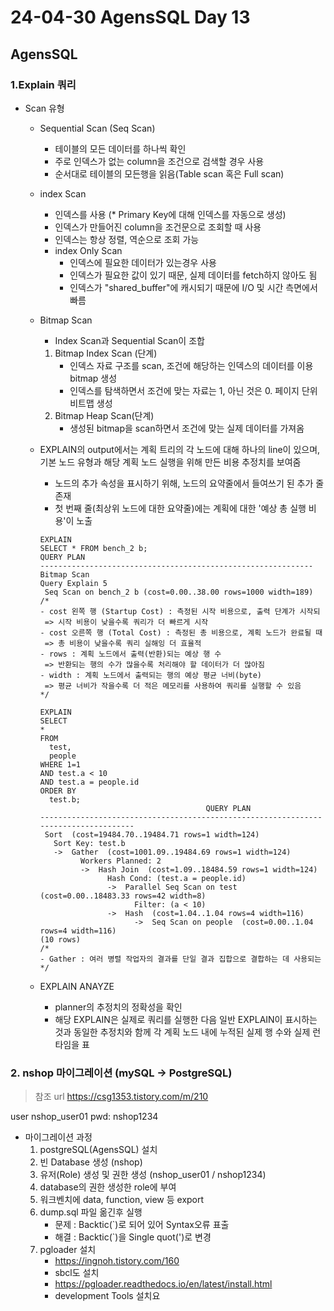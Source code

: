 # 24-04-30 AgensSQL Day 13

## AgensSQL 

### 1.Explain 쿼리

- Scan 유형

  - Sequential Scan (Seq Scan)

    - 테이블의 모든 데이터를 하나씩 확인
    - 주로 인덱스가 없는 column을 조건으로 검색할 경우 사용
    - 순서대로 테이블의 모든행을 읽음(Table scan 혹은 Full scan)

  - index Scan

    - 인덱스를 사용 (* Primary Key에 대해 인덱스를 자동으로 생성)
    - 인덱스가 만들어진 column을 조건문으로 조회할 때 사용
    - 인덱스는 항상 정렬, 역순으로 조회 가능
    - index Only Scan
      - 인덱스에 필요한 데이터가 있는경우 사용
      - 인덱스가 필요한 값이 있기 때문, 실제 데이터를 fetch하지 않아도 됨
      - 인덱스가 "shared_buffer"에 캐시되기 때문에 I/O 및 시간 측면에서 빠름

  - Bitmap Scan

    - Index Scan과 Sequential Scan이 조합

    1. Bitmap Index Scan (단계)
       - 인덱스 자료 구조를 scan, 조건에 해당하는 인덱스의 데이터를 이용 bitmap 생성
       - 인덱스를 탐색하면서 조건에 맞는 자료는 1, 아닌 것은 0. 페이지 단위 비트맵 생성
    2. Bitmap Heap Scan(단계)
       - 생성된 bitmap을 scan하면서 조건에 맞는 실제 데이터를 가져옴

  - EXPLAIN의 output에서는 계획 트리의 각 노드에 대해 하나의 line이 있으며, 기본 노드 유형과 해당 계획 노드 실행을 위해 만든 비용 추정치를 보여줌

    - 노드의 추가 속성을 표시하기 위해, 노드의 요약줄에서 들여쓰기 된 추가 줄 존재
    - 첫 번째 줄(최상위 노드에 대한 요약줄)에는 계획에 대한 '예상 총 실행 비용'이 노출

    ```
    EXPLAIN
    SELECT * FROM bench_2 b;
    QUERY PLAN
    -------------------------------------------------------------
    Bitmap Scan
    Query Explain 5
     Seq Scan on bench_2 b (cost=0.00..38.00 rows=1000 width=189)
    /*
    - cost 왼쪽 행 (Startup Cost) : 측정된 시작 비용으로, 출력 단계가 시작되
     => 시작 비용이 낮을수록 쿼리가 더 빠르게 시작
    - cost 오른쪽 행 (Total Cost) : 측정된 총 비용으로, 계획 노드가 완료될 때
     => 총 비용이 낮을수록 쿼리 실해잉 더 효율적
    - rows : 계획 노드에서 출력(반환)되는 예상 행 수
     => 반환되는 행의 수가 많을수록 처리해야 할 데이터가 더 많아짐
    - width : 계획 노드에서 출력되는 행의 예상 평균 너비(byte)
     => 평균 너비가 작을수록 더 적은 메모리를 사용하여 쿼리를 실행할 수 있음
    */
    ```

    ```
    EXPLAIN
    SELECT
    *
    FROM
      test,
      people
    WHERE 1=1
    AND test.a < 10
    AND test.a = people.id
    ORDER BY
      test.b;
                                         QUERY PLAN
    ------------------------------------------------------------------------------------
     Sort  (cost=19484.70..19484.71 rows=1 width=124)
       Sort Key: test.b
       ->  Gather  (cost=1001.09..19484.69 rows=1 width=124)
             Workers Planned: 2
             ->  Hash Join  (cost=1.09..18484.59 rows=1 width=124)
                   Hash Cond: (test.a = people.id)
                   ->  Parallel Seq Scan on test  (cost=0.00..18483.33 rows=42 width=8)
                         Filter: (a < 10)
                   ->  Hash  (cost=1.04..1.04 rows=4 width=116)
                         ->  Seq Scan on people  (cost=0.00..1.04 rows=4 width=116)
    (10 rows)
    /*
    - Gather : 여러 병렬 작업자의 결과를 단일 결과 집합으로 결합하는 데 사용되는
    */
    ```

  - EXPLAIN ANAYZE

    - planner의 추정치의 정확성을 확인
    - 해당 EXPLAIN은 실제로 쿼리를 실행한 다음 일반 EXPLAIN이 표시하는 것과 동일한 추정치와 함께 각 계획 노드 내에 누적된 실제 행 수와 실제 런타임을 표

### 2. nshop 마이그레이션 (mySQL -> PostgreSQL)

> 참조 url https://csg1353.tistory.com/m/210

user nshop_user01 pwd: nshop1234

- 마이그레이션 과정
  1. postgreSQL(AgensSQL) 설치
  2. 빈 Database 생성 (nshop)
  3. 유저(Role) 생성 및 권한 생성 (nshop_user01 / nshop1234)
  4. database의 권한 생성한 role에 부여
  5. 워크벤치에 data, function, view 등 export
  6. dump.sql 파일 옮긴후 실행
     - 문제 : Backtic(`)로 되어 있어 Syntax오류 표출
     - 해결 : Backtic(`)을 Single quot(')로 변경
  7. pgloader 설치
     - https://ingnoh.tistory.com/160
     - sbcl도 설치
     - https://pgloader.readthedocs.io/en/latest/install.html
     - development Tools 설치요
